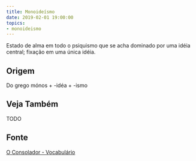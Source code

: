 ```yaml
---
title: Monoideísmo
date: 2019-02-01 19:00:00
topics:
- monoideismo
---
```


Estado de alma em todo o psiquismo que se acha dominado por uma idéia central;
fixação em uma única idéia.

## Origem
Do grego mónos + -idéa + -ismo

## Veja Também
TODO

## Fonte
[O Consolador - Vocabulário](http://www.oconsolador.com.br/linkfixo/vocabulario/principal.html)
